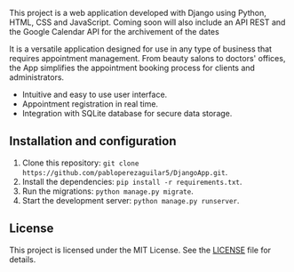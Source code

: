 This project is a web application developed with Django using Python, HTML, CSS and JavaScript. Coming soon will also include an API REST and the Google Calendar API for the archivement of the dates

It is a versatile application designed for use in any type of business that requires appointment management. From beauty salons to doctors' offices, the App simplifies the appointment booking process for clients and administrators.

- Intuitive and easy to use user interface.
- Appointment registration in real time.
- Integration with SQLite database for secure data storage.

## Installation and configuration

1. Clone this repository: `git clone https://github.com/pabloperezaguilar5/DjangoApp.git`.
2. Install the dependencies: `pip install -r requirements.txt`.
3. Run the migrations: `python manage.py migrate`.
4. Start the development server: `python manage.py runserver`.

## License

This project is licensed under the MIT License. See the [LICENSE](LICENSE) file for details.
